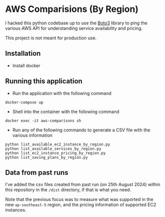 # AWS Comparisions (By Region)

I hacked this python codebase up to use the [Boto3](https://boto3.amazonaws.com/v1/documentation/api/latest/index.html) library to ping the various AWS API for understanding service availability and pricing.

This project is not meant for production use.

## Installation

- Install docker

## Running this application

- Run the application with the following command
```
docker-compose up
```
- Shell into the container with the following command
```
docker exec -it aws-comparisons sh
```
- Run any of the following commands to generate a CSV file with the various information
```
python list_available_ec2_instance_by_region.py
python list_available_services_by_region.py
python list_ec2_instance_pricing_by_region.py
python list_saving_plans_by_region.py
```

## Data from past runs

I've added the csv files created from past run (on 25th August 2024) within this repository in the `/dist` directory, if that is what you need.

Note that the previous focus was to measure what was supported in the new `ap-southeast-5` region, and the pricing information of supported EC2 instances.
